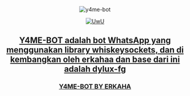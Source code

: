 
<p align="center"> 
<img src="https://telegra.ph/file/a9ffd95c98a99bcb05be3.jpg" alt="y4me-bot" border="0">
<p/>

<p align="center"> 
   <a href="https://github.com/Erkahaa"><img src="http://readme-typing-svg.herokuapp.com?color=FFFFFF&center=true&vCenter=true&multiline=false&lines=y4me+bot;Base+ori+by+Dylux-fg;Recode+By+Erkahaa;Give+star+and+forks+this+Repo+:D;Follow+My+Github" alt="UwU"> 
 </p>

<h2 align="center">Y4ME-BOT adalah bot WhatsApp yang menggunakan library whiskeysockets, dan di kembangkan oleh erkahaa dan base dari ini adalah dylux-fg</h3>

<h3 align="center">Y4ME-BOT BY ERKAHA</h3>
